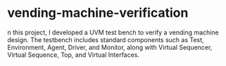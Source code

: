 # vending-machine-verification
n this project, I developed a UVM test bench to verify a vending machine design. The testbench includes standard components such as Test, Environment, Agent, Driver, and Monitor, along with Virtual Sequencer, Virtual Sequence, Top, and Virtual Interfaces.
